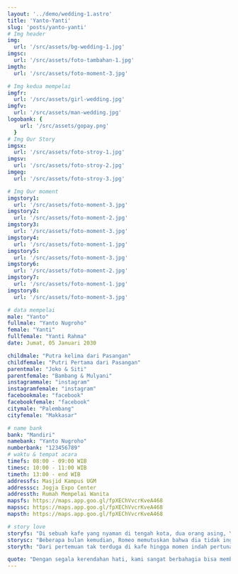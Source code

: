 ```yaml
---
layout: '../demo/wedding-1.astro'
title: 'Yanto-Yanti'
slug: 'posts/yanto-yanti'
# Img header
img: 
  url: '/src/assets/bg-wedding-1.jpg'
imgsc: 
  url: '/src/assets/foto-tambahan-1.jpg'
imgth: 
  url: '/src/assets/foto-moment-3.jpg'

# Img kedua mempelai
imgfr: 
  url: '/src/assets/girl-wedding.jpg'
imgfv: 
  url: '/src/assets/man-wedding.jpg'
logobank: {
    url: '/src/assets/gopay.png'
  }
# Img Our Story
imgsx: 
  url: '/src/assets/foto-stroy-1.jpg'
imgsv: 
  url: '/src/assets/foto-stroy-2.jpg'
imgeg: 
  url: '/src/assets/foto-stroy-3.jpg'

# Img Our moment
imgstory1: 
  url: '/src/assets/foto-moment-3.jpg'
imgstory2: 
  url: '/src/assets/foto-moment-2.jpg'
imgstory3: 
  url: '/src/assets/foto-moment-3.jpg'
imgstory4: 
  url: '/src/assets/foto-moment-1.jpg'
imgstory5: 
  url: '/src/assets/foto-moment-3.jpg'
imgstory6: 
  url: '/src/assets/foto-moment-2.jpg'
imgstory7: 
  url: '/src/assets/foto-moment-1.jpg'
imgstory8: 
  url: '/src/assets/foto-moment-3.jpg'

# data mempelai
male: "Yanto"
fullmale: "Yanto Nugroho"
female: "Yanti"
fullfemale: "Yanti Rahma"
date: Jumat, 05 Januari 2030

childmale: "Putra kelima dari Pasangan"
childfemale: "Putri Pertama dari Pasangan"
parentmale: "Joko & Siti"
parentfemale: "Bambang & Mulyani"
instagrammale: "instagram"
instagramfemale: "instagram"
facebookmale: "facebook"
facebookfemale: "facebook"
citymale: "Palembang"
cityfemale: "Makkasar"

# name bank
bank: "Mandiri"
namebank: "Yanto Nugroho"
numberbank: "123456789"
# waktu & tempat acara
timefs: 08:00 - 09:00 WIB
timesc: 10:00 - 11:00 WIB
timeth: 13:00 - end WIB
addressfs: Masjid Kampus UGM
addresssc: Jogja Expo Center
addressth: Rumah Mempelai Wanita
mapsfs: https://maps.app.goo.gl/fpXEChVvcrKveA468 
mapssc: https://maps.app.goo.gl/fpXEChVvcrKveA468
mapsth: https://maps.app.goo.gl/fpXEChVvcrKveA468

# story love
storyfs: "Di sebuah kafe yang nyaman di tengah kota, dua orang asing, Yanti dan Yanto, tak sengaja bertemu. Yanto, seorang fotografer yang sedang mencari inspirasi untuk proyek terbarunya, sedangkan Yanti, seorang penulis lepas yang sedang mencatat ide-ide baru untuk novel romantisnya, tak menyadari bahwa matanya sedang bertatapan dengan seorang pria tampan di sisi lain kafe."
storysc: "Beberapa bulan kemudian, Romeo memutuskan bahwa dia tidak ingin kehilangan Juliet dari hidupnya. Dengan hati yang penuh harap, dia menyiapkan proposal yang tak terlupakan. Di bawah langit malam yang cerah, di taman yang dihiasi dengan ratusan lentera, Romeo berlutut di hadapan Juliet."
storyth: "Dari pertemuan tak terduga di kafe hingga momen indah pertunangan mereka di taman yang dipenuhi lentera, cerita cinta Juliet dan Romeo adalah bukti bahwa takdir bisa membawa dua hati yang saling mencari dan membuat mereka bersatu dalam cinta yang abadi."

quote: "Dengan segala kerendahan hati, kami sangat berbahagia bisa membagi saat-saat penting ini kepada Bapak/Ibu/Saudara/i. Besar harapan kami atas kehadiran serta iringan doa dan restunya agar pernikahan yang akan digelar bisa berjalan sebagaimana mestinya. Terimakasih."
---
```

